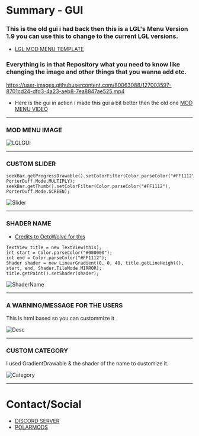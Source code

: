 # Summary - GUI

### This is the old gui i had back then this is a LGL's Menu Version 1.9 you can use this to change to the current LGL versions.
* [LGL MOD MENU TEMPLATE](https://github.com/LGLTeam/Android-Mod-Menu)
### Everything is in that Repository what you need to know like changing the image and other things that you wanna add etc.


https://user-images.githubusercontent.com/80063088/127003597-8701cd24-dfd3-4a23-aeb8-7ea8847ae525.mp4

* Here is the gui in action i made this gui a bit better then the old one
[MOD MENU VIDEO](https://www.youtube.com/watch?v=eWg2Qx1yQxY&t=157s)
***

### MOD MENU IMAGE
![LGLGUI](https://user-images.githubusercontent.com/80063088/126999612-d4faae93-62e1-4023-8a3f-b0d2ff36e1b9.PNG)
***

### CUSTOM SLIDER

```
seekBar.getProgressDrawable().setColorFilter(Color.parseColor("#FF1112"), PorterDuff.Mode.MULTIPLY);
seekBar.getThumb().setColorFilter(Color.parseColor("#FF1112"), PorterDuff.Mode.SCREEN);
```
![Slider](https://user-images.githubusercontent.com/80063088/127000761-28a796ae-dcff-4b27-b7b3-fe57816428d2.PNG)
***
### SHADER NAME
* [Credits to OctoWolve for this](https://github.com/Octowolve/Hooking-Template-With-Mod-Menu)
```
TextView title = new TextView(this);
int start = Color.parseColor("#000000");
int end = Color.parseColor("#FF1112");
Shader shader = new LinearGradient(0, 0, 40, title.getLineHeight(),
start, end, Shader.TileMode.MIRROR);
title.getPaint().setShader(shader);
```
![ShaderName](https://user-images.githubusercontent.com/80063088/127000706-0e9ee02b-e103-4606-9aa6-375e16536277.PNG)
***
### A WARNING/MESSAGE FOR THE USERS

This is html based so you can custommize it

![Desc](https://user-images.githubusercontent.com/80063088/127000746-2ba0fdd0-872c-4914-a692-c55ea159ad97.png)
***

### CUSTOM CATEGORY
I used GradientDrawable & the shader of the name to customize it.

![Category](https://user-images.githubusercontent.com/80063088/127002284-13baed41-277d-47a7-9af3-393a78e5d0a9.PNG)
***
# Contact/Social

* [DISCORD SERVER](https://discord.gg/SHPHr8KXKg)
* [POLARMODS](https://polarmods.com/)


